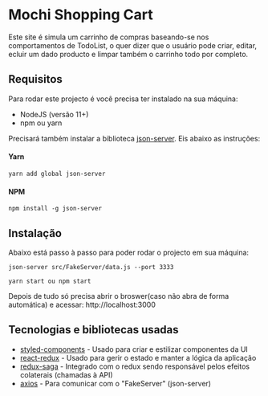 # Mochi Shopping Cart

Este site é simula um carrinho de compras baseando-se nos comportamentos de TodoList, o quer dizer que o usuário pode criar, editar, ecluir um dado producto e limpar também o carrinho todo por completo.

## Requisitos

Para rodar este projecto é você precisa ter instalado na sua máquina:
- NodeJS (versão 11+)
- npm ou yarn
  
Precisará também instalar a biblioteca [json-server](https://pip.pypa.io/en/stable/). Eis abaixo as instruções:

#### Yarn
```
yarn add global json-server
```

#### NPM
```
npm install -g json-server
```

## Instalação

Abaixo está passo à passo para poder rodar o projecto em sua máquina:

```
json-server src/FakeServer/data.js --port 3333
```
```
yarn start ou npm start
```

Depois de tudo só precisa abrir o broswer(caso não abra de forma automática) e acessar: http://localhost:3000

## Tecnologias e bibliotecas usadas

* [styled-components](http://www.dropwizard.io/1.0.2/docs/) - Usado para criar e estilizar componentes da UI
* [react-redux](https://maven.apache.org/) - Usado para gerir o estado e manter a lógica da aplicação
* [redux-saga](https://rometools.github.io/rome/) - Integrado com o redux sendo responsável pelos efeitos colaterais (chamadas à API)
* [axios](https://rometools.github.io/rome/) - Para comunicar com o "FakeServer" (json-server)
